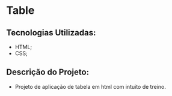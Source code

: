 # Table

## Tecnologias Utilizadas:
- HTML;
- CSS;

## Descrição do Projeto:
- Projeto de aplicação de tabela em html com intuito de treino.
